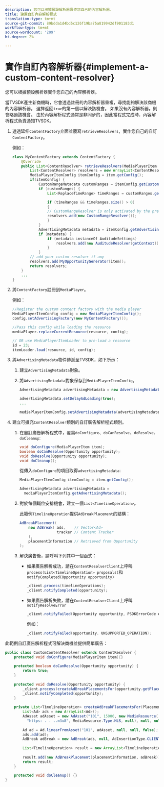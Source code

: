 ```yaml
---
description: 您可以根據預設解析器實作您自己的內容解析器。
title: 建置自訂內容解析程式
translation-type: tm+mt
source-git-commit: 89bdda1d4bd5c126f19ba75a819942df901183d1
workflow-type: tm+mt
source-wordcount: '209'
ht-degree: 2%

---
```



# 實作自訂內容解析器{#implement-a-custom-content-resolver}

您可以根據預設解析器實作您自己的內容解析器。

當TVSDK產生新商機時，它會透過註冊的內容解析器重複，尋找能夠解決該商機的內容解析器。 選擇返回`true`的第一個以解決該機會。 如果沒有內容解析器，則會略過該機會。 由於內容解析程式通常是非同步的，因此當程式完成時，內容解析程式負責通知TVSDK。

1. 透過延伸`ContentFactory`介面並覆寫`retrieveResolvers`，實作您自己的自訂`ContentFactory`。

   例如：

   ```java
   class MyContentFactory extends ContentFactory { 
       @Override 
       public List<ContentResolver> retrieveResolvers(MediaPlayerItem item) { 
           List<ContentResolver> resolvers = new ArrayList<ContentResolver>(); 
           MediaPlayerItemConfig itemConfig = item.getConfig(); 
           if(itemConfig) { 
               CustomRangeMetadata customRanges = itemConfig.getCustomRangeMetadata(); 
               if (customRanges) { 
                   List<ReplaceTimeRange> timeRanges = customRanges.getTimeRangeList(); 
   
                   if (timeRanges && timeRanges.size() > 0) 
                   { 
                   // CustomRangeResolver is only activated by the presence of CustomRanges in configuration 
                   resolvers.add(new CustomRangeResolver()); 
                   } 
               } 
               AdvertisingMetadata metadata = itemConfig.getAdvertisingMetadata(); 
               if (metadata) { 
                   if (metadata instanceOf AuditudeSettings)  
                       resolvers.add(new AuditudeResolver(getContext());    
                   } 
               } 
           // add your custom resolver if any 
           resolvers.add(MyOpportunityGenerator(item)); 
           return resolvers; 
       } 
       ... 
   } 
   ```

1. 將`ContentFactory`註冊到`MediaPlayer`。

   例如：

   ```java
   //Register the custom content factory with the media player 
   MediaPlayerItemConfig config = new MediaPlayerItemConfig(); 
   config.setAdvertisingFactory(new MyContentFactory()); 
   
   //Pass this config while loading the resource 
   mediaPlayer.replaceCurrentResource(resource, config); 
   
   // OR use MediaPlayerItemLoader to pre-load a resource 
   id = 23; 
   itemLoader.load(resource, id, config);
   ```

1. 將`AdvertisingMetadata`物件傳遞至TVSDK，如下所示：
   1. 建立`AdvertisingMetadata`對象。
   1. 將`AdvertisingMetadata`對象保存到`MediaPlayerItemConfig`。

      ```java
      AdvertisingMetadata advertisingMetadata = new AdvertisingMetadata(); 
      
      advertisingMetadata.setDelayAdLoading(true); 
      ... 
      
      mediaPlayerItemConfig.setAdvertisingMetadata(advertisingMetadata); 
      ```

1. 建立可擴充`ContentResolver`類別的自訂廣告解析程式類別。
   1. 在自訂廣告解析程式中，覆寫`doConfigure`、`doCanResolve`、`doResolve`、`doCleanup`:

      ```java
      void doConfigure(MediaPlayerItem item); 
      boolean doCanResolve(Opportunity opportunity); 
      void doResolve(Opportunity opportunity); 
      void doCleanup();
      ```

      從傳入`doConfigure`的項目取得`advertisingMetadata`:

      ```java
      MediaPlayerItemConfig itemConfig = item.getConfig(); 
      
      AdvertisingMetadata advertisingMetadata =  
        mediaPlayerItemConfig.getAdvertisingMetadata(); 
      ```

   1. 對於每個職位安排機會，建立一個`List<TimelineOperation>`。

      此範例`TimelineOperation`提供`AdBreakPlacement`的結構：

      ```java
      AdBreakPlacement( 
          new AdBreak( ads,    // Vector<Ad> 
                       tracker // Content Tracker 
          ), 
          placementInformation // Retrieved from Opportunity 
      ); 
      ```

   1. 解決廣告後，請呼叫下列其中一個函式：

      * 如果廣告解析成功，請在`ContentResolverClient`上呼叫`process(List<TimelineOperation> proposals)`和`notifyCompleted(Opportunity opportunity)`

         ```java
         _client.process(timelineOperations); 
         _client.notifyCompleted(opportunity); 
         ```

      * 如果廣告解析失敗，請在`ContentResolverClient`上呼叫`notifyResolveError`

         ```java
         _client.notifyFailed(Opportunity opportunity, PSDKErrorCode error);
         ```

         例如：

         ```java
         _client.notifyFailed(opportunity, UNSUPPORTED_OPERATION);
         ```

<!--<a id="example_463B718749504A978F0B887786844C39"></a>-->

此範例自訂廣告解析程式可解決商機並提供簡單廣告：

```java
public class CustomContentResolver extends ContentResolver { 
    protected void doConfigure(MediaPlayerItem item){} 
 
    protected boolean doCanResolve(Opportunity opportunity) {  
        return true;  
    } 
 
    protected void doResolve(Opportunity opportunity) { 
        _client.process(createAdBreakPlacementsFor(opportunity.getPlacement())); 
        _client.notifyCompleted(opportunity); 
    } 
 
    private List<TimelineOperation> createAdBreakPlacementsFor(Placement placementInformation) { 
        List<Ad> ads = new ArrayList<Ad>(); 
        AdAsset adAsset = new AdAsset("101", 15000, new MediaResource( 
          "https: . . ..m3u8", MediaResource.Type.HLS, null), null, null); 
 
        Ad ad = Ad.linearFromAsset("101", adAsset, null, null, false); 
        ads.add(ad); 
        AdBreak adBreak = new AdBreak(ads, null, AdInsertionType.CLIENT_INSERTED); 
 
        List<TimelineOperation> result = new ArrayList<TimelineOperation>(); 
 
        result.add(new AdBreakPlacement(placementInformation, adBreak)); 
        return result; 
    } 
 
    protected void doCleanup() {} 
} 
```

